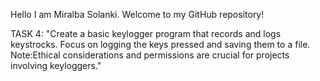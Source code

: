 Hello I am Miralba Solanki.
Welcome to my GitHub repository! 


TASK 4: "Create a basic keylogger program that records and logs keystrocks. Focus on logging the keys pressed and saving them to a file. Note:Ethical considerations and permissions are crucial for projects involving keyloggers."
